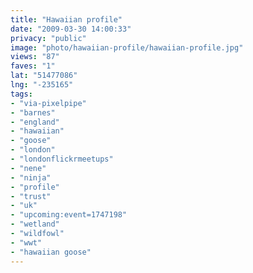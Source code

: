 ```yaml
---
title: "Hawaiian profile"
date: "2009-03-30 14:00:33"
privacy: "public"
image: "photo/hawaiian-profile/hawaiian-profile.jpg"
views: "87"
faves: "1"
lat: "51477086"
lng: "-235165"
tags:
- "via-pixelpipe"
- "barnes"
- "england"
- "hawaiian"
- "goose"
- "london"
- "londonflickrmeetups"
- "nene"
- "ninja"
- "profile"
- "trust"
- "uk"
- "upcoming:event=1747198"
- "wetland"
- "wildfowl"
- "wwt"
- "hawaiian goose"
---
```

<a href="/photos/2009/03/30/hawaiian-profile"></a>

